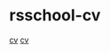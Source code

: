 # rsschool-cv
[cv](https://AlexeyGre4ko.github.io/rsschool-cv/cv "cv")
[cv](https://AlexeyGre4ko.github.io/rsschool-cv/ "cv")
